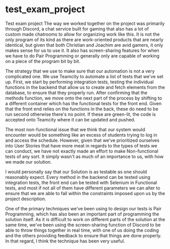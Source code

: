 # test_exam_project
Test exam project
The way we worked together on the project was primarily through Discord, a chat service built for gaming that also has a lot of custom made chatrooms to allow for organizing work like this. It is not the only program of its kind as there are work-oriented products that are nearly identical, but given that both Christian and Joachim are avid gamers, it only makes sense for us to use it. It also has screen-sharing features for when we have to do Pair Programming or generally only are capable of working on a piece of the program bit by bit.

The strategy that we use to make sure that our automation is not a very complicated one. We use Teamcity to automate a list of tests that we've set up. First, we start by performing integration tests, testing the individual functions in the backend that allow us to create and fetch elements from the database, to ensure that they properly run. After confirming that the methods function, we move onto the next part of the process by shifting to a different container which has the functional tests for the front end. Given that the front end relies on the functions in the back, these do need to be run second otherwise there's no point. If these are green-lit, the code is accepted onto Teamcity where it can be updated and pushed.

The most non-functional issue that we think that our system would encounter would be something like an excess of students trying to log in and access the schedule. However, given that we've prioritized ourselves into User Stories that have more meat in regards to the types of tests we can conduct, we have not exactly made an effort to make Non-functional tests of any sort. It simply wasn't as much of an importance to us, with how we made our solution.

I would personally say that our Solution is as testable as one should reasonably expect. Every method in the backend can be tested using integration tests, the front end can be tested with Selenium in Functional tests, and most if not all of them have different parameters we can alter to ensure that we are able to fall within the constraints imposed upon us by the project description.

One of the primary techniques we've been using to design our tests is Pair Programming, which has also been an important part of programming the solution itself. As it is difficult to work on different parts of the solution at the same time, we've been using the screen-sharing function of Discord to be able to throw things together in real time, with one of us doing the coding and the others providing feedback to ensure that things are done properly. In that regard, I think the technique has been very useful.
